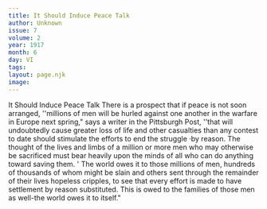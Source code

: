 ```yaml
---
title: It Should Induce Peace Talk
author: Unknown
issue: 7
volume: 2
year: 1917
month: 6
day: VI
tags:
layout: page.njk
image:
---
```

It Should Induce Peace Talk   There is a prospect that if peace is not soon arranged, ''millions of men will be hurled against one another in the warfare in Europe next spring," says a writer in the Pittsburgh Post, ''that will undoubtedly cause greater loss of life and other casualties than any contest to date should stimulate the efforts to end the struggle ·by reason. The thought of the lives and limbs of a million or more men who may otherwise be sacrificed must bear heavily upon the minds of all who can do anything toward saving them. ' The world owes it to those millions of men, hundreds of thousands of whom might be slain and others sent through the remainder of their lives hopeless cripples, to see that every effort is made to have settlement by reason substituted. This is owed to the families of those men as well-the world owes it to itself."   
